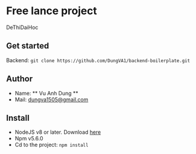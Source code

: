 # Free lance project

  DeThiDaiHoc

## Get started

  Backend: ```git clone https://github.com/DungVA1/backend-boilerplate.git```

## Author

  * Name: ** Vu Anh Dung **
  * Mail: dungva1505@gmail.com

## Install

  * NodeJS v8 or later. Download [here](https://nodejs.org/en/)
  * Npm v5.6.0
  * Cd to the project:
  ```npm install```